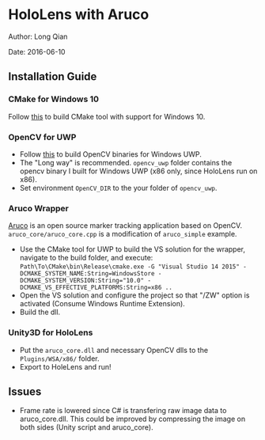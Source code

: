 HoloLens with Aruco
===
Author: Long Qian

Date: 2016-06-10

## Installation Guide

### CMake for Windows 10
Follow [this](https://github.com/Microsoft/CMake/tree/feature/Win10) to build CMake tool with support for Windows 10.

### OpenCV for UWP
* Follow [this](https://blogs.msdn.microsoft.com/lucian/2015/11/27/opencv-building-uwp-binaries/) to build OpenCV binaries for Windows UWP.
* The "Long way" is recommended. ```opencv_uwp``` folder contains the opencv binary I built for Windows UWP (x86 only, since HoloLens run on x86).
* Set environment ```OpenCV_DIR``` to the your folder of ```opencv_uwp```.

### Aruco Wrapper
[Aruco](http://www.uco.es/investiga/grupos/ava/node/26) is an open source marker tracking application based on OpenCV. ```aruco_core/aruco_core.cpp``` is a modification of ```aruco_simple``` example.

* Use the CMake tool for UWP to build the VS solution for the wrapper, navigate to the build folder, and execute: ```Path\To\CMake\bin\Release\cmake.exe -G "Visual Studio 14 2015" -DCMAKE_SYSTEM_NAME:String=WindowsStore -DCMAKE_SYSTEM_VERSION:String="10.0" -DCMAKE_VS_EFFECTIVE_PLATFORMS:String=x86 ..```
* Open the VS solution and configure the project so that "/ZW" option is activated (Consume Windows Runtime Extension).
* Build the dll.

### Unity3D for HoloLens
* Put the ```aruco_core.dll``` and necessary OpenCV dlls to the ```Plugins/WSA/x86/``` folder.
* Export to HoleLens and run!

## Issues
* Frame rate is lowered since C# is transfering raw image data to aruco_core.dll. This could be improved by compressing the image on both sides (Unity script and aruco_core).
